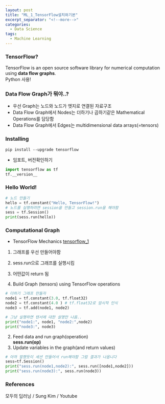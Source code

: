 ```yaml
---
layout: post
title: "ML_1_TensorFlow설치와기본"
excerpt_separator: "<!--more-->"
categories:
  - Data Science
tags:
  - Machine Learning
---
```

### TensorFlow?
TensorFlow is an open source software library for numerical computation using **data flow graphs**.  
Python 사용!

### Data Flow Graph가 뭐야..?

- 우선 Graph는 노드와 노드가 엣지로 연결된 자료구조
- Data Flow Graph에서 Nodes는 더하기나 곱하기같은 Mathematical Operations를 담당함
- Data Flow Graph에서 Edges는 multidimensional data arrays(=tensors)

### Installing
```
pip install --upgrade tensorflow
```

- 임포트, 버전확인하기
```python
import tensorflow as tf
tf.__version__
```

### Hello World!

```python
# 노드 만들기
hello = tf.constant("Hello, TensorFlow!")
# 노드를 실행하려면 session을 만들고 session.run을 해야함
sess = tf.Session()
print(sess.run(hello))
```

### Computational Graph

- TensorFlow Mechanics
[tensorflow_1](/assets/tensorflow_1)
1. 그래프를 우선 만들어야함
2. sess.run으로 그래프를 실행시킴
3. 어떤값이 return 됨

1. Build Graph (tensors) using TensorFlow operations
```python
# 더하기 그래프 만들자
node1 = tf.constant(3.0, tf.float32)
node2 = tf.constant(4.0 ) # tf.float32로 암시적 인식
node3 = tf.add(node1, node2)
```
```python
# 그냥 실행하면 텐서에 대한 설명만 나옴..
print("node1:", node1, "node2:",node2)
print("node3:", node3)
```
2. Feed data and run graph(operation)  
**sess.run(op)**  
3. Update variables in the graph(and return values)
```python
# 아까 말했듯이 세션 만들어서 run해야함 그럼 결과가 나옵니다
sess=tf.Session()
print("sess.run(node1,node2):", sess.run([node1,node2]))
print("sess.run(node3):", sess.run(node3))
```


### References
모두의 딥러닝 / Sung Kim / Youtube
